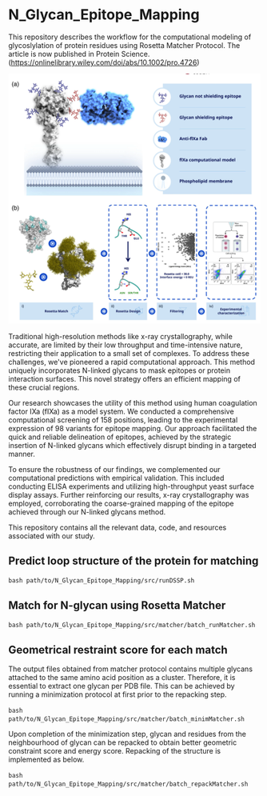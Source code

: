 # N_Glycan_Epitope_Mapping

This repository describes the workflow for the computational modeling of glycoslylation of protein residues using Rosetta Matcher Protocol. The article is now published in Protein Science. (https://onlinelibrary.wiley.com/doi/abs/10.1002/pro.4726)

![Alt text](./glycan_workflow.png)

Traditional high-resolution methods like x-ray crystallography, while accurate, are limited by their low throughput and time-intensive nature, restricting their application to a small set of complexes. To address these challenges, we've pioneered a rapid computational approach. This method uniquely incorporates N-linked glycans to mask epitopes or protein interaction surfaces. This novel strategy offers an efficient mapping of these crucial regions.

Our research showcases the utility of this method using human coagulation factor IXa (fIXa) as a model system. We conducted a comprehensive computational screening of 158 positions, leading to the experimental expression of 98 variants for epitope mapping. Our approach facilitated the quick and reliable delineation of epitopes, achieved by the strategic insertion of N-linked glycans which effectively disrupt binding in a targeted manner.

To ensure the robustness of our findings, we complemented our computational predictions with empirical validation. This included conducting ELISA experiments and utilizing high-throughput yeast surface display assays. Further reinforcing our results, x-ray crystallography was employed, corroborating the coarse-grained mapping of the epitope achieved through our N-linked glycans method.

This repository contains all the relevant data, code, and resources associated with our study.

## Predict loop structure of the protein for matching

`bash path/to/N_Glycan_Epitope_Mapping/src/runDSSP.sh`

## Match for N-glycan using Rosetta Matcher

`bash path/to/N_Glycan_Epitope_Mapping/src/matcher/batch_runMatcher.sh`

## Geometrical restraint score for each match

The output files obtained from matcher protocol contains multiple glycans attached to the same amino acid position as a cluster. Therefore, it is essential to extract one glycan per PDB file. This can be achieved by running a minimization protocol at first prior to the repacking step. 

`bash path/to/N_Glycan_Epitope_Mapping/src/matcher/batch_minimMatcher.sh`

Upon completion of the minimization step, glycan and residues from the neighbourhood of glycan can be repacked to obtain better geometric constraint score and energy score. Repacking of the structure is implemented as below.

`bash path/to/N_Glycan_Epitope_Mapping/src/matcher/batch_repackMatcher.sh`
